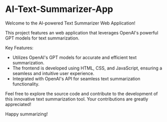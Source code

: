 # AI-Text-Summarizer-App
Welcome to the AI-powered Text Summarizer Web Application!

This project features an web application that leverages OpenAI's powerful GPT models for text summarization. 

Key Features:
- Utilizes OpenAI's GPT models for accurate and efficient text summarization.
- The frontend is developed using HTML, CSS, and JavaScript, ensuring a seamless and intuitive user experience.
- Integrated with OpenAI's API for seamless text summarization functionality.

Feel free to explore the source code and contribute to the development of this innovative text summarization tool. Your contributions are greatly appreciated!

Happy summarizing!
